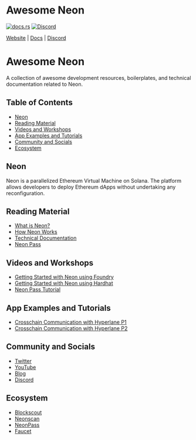 # Awesome Neon

[![docs.rs](https://docs.rs/leptos/badge.svg)](https://neonevm.org/docs/quick_start)
[![Discord](https://discord.gg/pWNumfA6)](https://discord.gg/neonevm)

[Website](https://subsquid.io) | [Docs](https://docs.rs/leptos/badge.svg) | [Discord](https://discord.gg/subsquid)

# Awesome Neon

A collection of awesome development resources, boilerplates, and technical documentation related to Neon.

## Table of Contents

- [Neon](#neon)
- [Reading Material](#reading-material)
- [Videos and Workshops](#videos-and-workshops)
- [App Examples and Tutorials](#app-examples-and-tutorials)
- [Community and Socials](#community-and-socials)
- [Ecosystem](#ecosystem)

## Neon

Neon is a parallelized Ethereum Virtual Machine on Solana. The platform allows developers to deploy Ethereum dApps without undertaking any reconfiguration.

## Reading Material

- [What is Neon?](https://neonevm.org/docs/about/why_neon)
- [How Neon Works](https://neonevm.org/docs/about/how_it_works)
- [Technical Documentation](https://neonevm.org/docs/)
- [Neon Pass](https://neonevm.org/docs/token_transferring/neonpass_usage)

## Videos and Workshops

- [Getting Started with Neon using Foundry](https://www.youtube.com/watch?v=_vKXUZxSdSY)
- [Getting Started with Neon using Hardhat](https://www.youtube.com/watch?v=b9MxjbZ_DAU&t)
- [Neon Pass Tutorial](https://www.youtube.com/watch?v=3PVNr4shqjM)

## App Examples and Tutorials

- [Crosschain Communication with Hyperlane P1](https://neonevm.org/blog/effortless-cross-chain-communication-with-neonevm-hyperlane-and-solana_s-speed_part-1)
- [Crosschain Communication with Hyperlane P2](https://neonevm.org/blog/effortless-cross-chain-communication-with-neonevm-hyperlane-and-solana_s-speed_part-2)

## Community and Socials

- [Twitter](https://x.com/Neon_EVM)
- [YouTube](https://www.youtube.com/@NeonEVM/videos)
- [Blog](https://neonevm.org/blog)
- [Discord](https://discord.gg/pWNumfA6)

## Ecosystem

- [Blockscout](https://neon.blockscout.com/)
- [Neonscan](https://neonscan.org/)
- [NeonPass](https://neonpass.live/)
- [Faucet](https://neonfaucet.org/)
